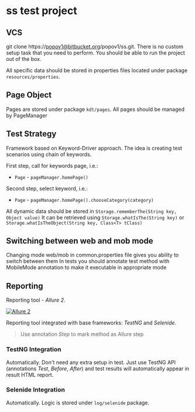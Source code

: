 # ss test project

## VCS
git clone https://popov1@bitbucket.org/popov1/ss.git.
There is no custom setup task that you need to perform. You should be able to run the project out of the box.

All specific data should be stored in properties files located under package `resources/properties`.

## Page Object
Pages are stored under package `kdt/pages`. All pages should be managed by PageManager

## Test Strategy
Framework based on Keyword-Driver approach.
The idea is creating test scenarios using chain of keywords.

First step, call for keywords page, i.e.:
* `Page` - ``pageManager.homePage()``

Second step, select keyword, i.e.:
* `Page` - ``pageManager.homePage().chooseCategory(category)``

All dynamic data should be stored in ``Storage.rememberThe(String key, Object value)``
It can be retrieved using ``Storage.whatIsThe(String key)`` or ``Storage.whatIsTheObject(String key, Class<T> tClass)``

## Switching between web and mob mode
Changing mode web/mob in common.properties file gives you ability to switch between them
In tests you should annotate test method with MobileMode annotation to make it executable in appropriate mode

## Reporting
Reporting tool - *Allure 2*.

[![Allure 2](https://avatars3.githubusercontent.com/u/5879127?s=200&v=4)](https://github.com/allure-framework/allure2)

Reporting tool integrated with base frameworks: *TestNG* and *Selenide*.

> Use annotation *Step* to mark method as Allure step

### TestNG Integration
Automatically. Don't need any extra setup in test. Just use TestNG API (annotations *Test*, *Before*, *After*) and test results will automatically appear in result HTML report.

### Selenide Integration
Automatically. Logic is stored under `log/selenide` package.